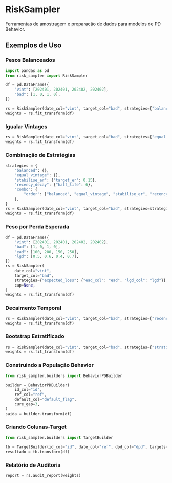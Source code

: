 # RiskSampler

Ferramentas de amostragem e preparacão de dados para modelos de PD Behavior.

## Exemplos de Uso

### Pesos Balanceados

```python
import pandas as pd
from risk_sampler import RiskSampler

df = pd.DataFrame({
    "vint": [202401, 202401, 202402, 202402],
    "bad": [1, 0, 1, 0],
})

rs = RiskSampler(date_col="vint", target_col="bad", strategies={"balanced": {}})
weights = rs.fit_transform(df)
```

### Igualar Vintages

```python
rs = RiskSampler(date_col="vint", target_col="bad", strategies={"equal_vintage": {}})
weights = rs.fit_transform(df)
```

### Combinação de Estratégias

```python
strategies = {
    "balanced": {},
    "equal_vintage": {},
    "stabilise_er": {"target_er": 0.15},
    "recency_decay": {"half_life": 6},
    "combo": {
        "order": ["balanced", "equal_vintage", "stabilise_er", "recency_decay"]
    },
}
rs = RiskSampler(date_col="vint", target_col="bad", strategies=strategies)
weights = rs.fit_transform(df)
```

### Peso por Perda Esperada

```python
df = pd.DataFrame({
    "vint": [202401, 202401, 202402, 202402],
    "bad": [1, 0, 1, 0],
    "ead": [100, 200, 150, 250],
    "lgd": [0.5, 0.6, 0.4, 0.7],
})
rs = RiskSampler(
    date_col="vint",
    target_col="bad",
    strategies={"expected_loss": {"ead_col": "ead", "lgd_col": "lgd"}},
    cap=None,
)
weights = rs.fit_transform(df)
```

### Decaimento Temporal

```python
rs = RiskSampler(date_col="vint", target_col="bad", strategies={"recency_decay": {"half_life": 3}})
weights = rs.fit_transform(df)
```

### Bootstrap Estratificado

```python
rs = RiskSampler(date_col="vint", target_col="bad", strategies={"stratified_bootstrap": {"random_state": 42}})
weights = rs.fit_transform(df)
```

### Construindo a População Behavior

```python
from risk_sampler.builders import BehaviorPDBuilder

builder = BehaviorPDBuilder(
    id_col="id",
    ref_col="ref",
    default_col="default_flag",
    cure_gap=3,
)
saida = builder.transform(df)
```

### Criando Colunas-Target

```python
from risk_sampler.builders import TargetBuilder

tb = TargetBuilder(id_col="id", date_col="ref", dpd_col="dpd", targets=["EVER90M12"])
resultado = tb.transform(df)
```

### Relatório de Auditoria

```python
report = rs.audit_report(weights)
```

